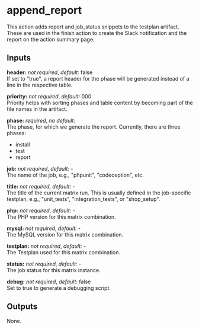 # append_report

This action adds report and job_status snippets to the testplan artifact.
These are used in the finish action to create the Slack notification and the
report on the action summary page.

## Inputs

**header:** *not required*, *default:* false  
If set to "true", a report header for the phase will be generated instead of a
line in the respective table.

**priority:** *not required*, *default:* 000  
Priority helps with sorting phases and table content by becoming part of the
file names in the artifact.

**phase:** *required*, *no default:*  
The phase, for which we generate the report. Currently, there are three phases:

- install
- test
- report

**job:** *not required*, *default:* -  
The name of the job, e.g., "phpunit", "codeception", etc.

**title:** *not required*, *default:* -  
The title of the current matrix run. This is usually defined in the job-specific
testplan, e.g., "unit_tests", "integration_tests", or "shop_setup".

**php:** *not required*, *default:* -  
The PHP version for this matrix combination.

**mysql:** *not required*, *default:* -  
The MySQL version for this matrix combination.

**testplan:** *not required*, *default:* -  
The Testplan used for this matrix combination.

**status:** *not required*, *default:* -  
The job status for this matrix instance.

**debug:** *not required*, *default:* false  
Set to true to generate a debugging script.

## Outputs

None.
